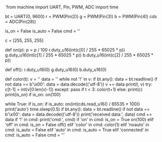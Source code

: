 `from machine import UART, Pin, PWM, ADC
import time

bt = UART(0, 9600)
r = PWM(Pin(2))
g = PWM(Pin(3))
b = PWM(Pin(4))
cds = ADC(Pin(28))

is_on = False
is_auto = False
cmd = ''

c = [255, 255, 255]

def on(p):
    p = p / 100
    r.duty_u16(int(c[0] / 255 * 65025 * p))
    g.duty_u16(int(c[1] / 255 * 65025 * p))
    b.duty_u16(int(c[2] / 255 * 65025 * p))

def off():
    r.duty_u16(0)
    g.duty_u16(0)
    b.duty_u16(0)
    
def color(t):
    v = ''
    data = ''
    while not '!' in v:
        if bt.any():
            data = bt.readline()
            if not data == b'\x00':
                data = data.decode(('utf-8'))
                v += data
    print(t, v)
    try:
        c[t-1] = int(v[0:len(v)-1])
    except:
        pass
    if t < 3:
        color(t+1)
    else:
        print(c)
        print(is_on)
        if is_on:
            on(100)
    
while True:
    if is_on:
        if is_auto:
            on(int(cds.read_u16() / 65535 * 100))
            print('auto')
            time.sleep(0.5)
    if bt.any():
        data = bt.readline()
        if not data == b'\x00':
            data = data.decode(('utf-8'))
            print('received data:', data)
            cmd += data
            if '!' in cmd:
                print('cmd:', cmd)
                if 'on' in cmd:
                    is_on = True
                    on(100)
                elif 'off' in cmd:
                    is_on = False
                    off()
                elif 'color' in cmd:
                    color(1)
                elif 'noauto' in cmd:
                    is_auto = False
                elif 'auto' in cmd:
                    is_auto = True
                elif 'connected' in cmd:
                    is_auto = False
                cmd = ''`
